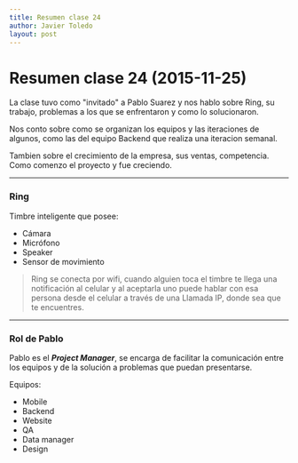 ```yaml
---
title: Resumen clase 24
author: Javier Toledo
layout: post
---
```


Resumen clase 24 (2015-11-25)
=============================

La clase tuvo como "invitado" a Pablo Suarez y nos hablo sobre Ring, su trabajo, problemas a los que se enfrentaron y como lo solucionaron. 

Nos conto sobre como se organizan los equipos y las iteraciones de algunos, como las del equipo Backend que realiza una iteracion semanal. 

Tambien sobre el crecimiento de la empresa, sus ventas, competencia. Como comenzo el proyecto y fue creciendo.

---------------------------------------
### Ring

Timbre inteligente que posee:
+ Cámara
+ Micrófono
+ Speaker
+ Sensor de movimiento

>Ring se conecta por wifi, cuando alguien toca el timbre te llega una notificación al celular y al aceptarla uno puede hablar con esa persona desde el celular a través de una Llamada IP, donde sea que te encuentres.

---------------------------------------
### Rol de Pablo 

Pablo es el ***Project Manager***, se encarga de facilitar la comunicación entre los equipos y de la solución a problemas que puedan presentarse.

Equipos:
+ Mobile
+ Backend
+ Website
+ QA
+ Data manager
+ Design
